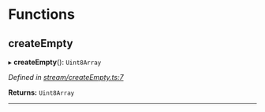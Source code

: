 

# Functions

<a id="createempty"></a>

##  createEmpty

▸ **createEmpty**(): `Uint8Array`

*Defined in [stream/createEmpty.ts:7](https://github.com/polkadot-js/common/blob/3dcd05b/packages/trie-codec/src/stream/createEmpty.ts#L7)*

**Returns:** `Uint8Array`

___

